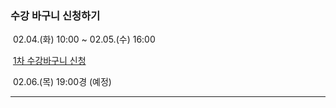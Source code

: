 ### 수강 바구니 신청하기

 02.04.(화) 10:00 ~ 02.05.(수) 16:00

 [1차 수강바구니 신청](https://m.kku.ac.kr/user/boardList.do?command=view2&boardId=1489&boardSeq=119090&categoryId=&categoryDepth=&id=wwwkr_070102000000&siteId=wwwkr&codyMenuSeq=)

 02.06.(목) 19:00경 (예정)


---


